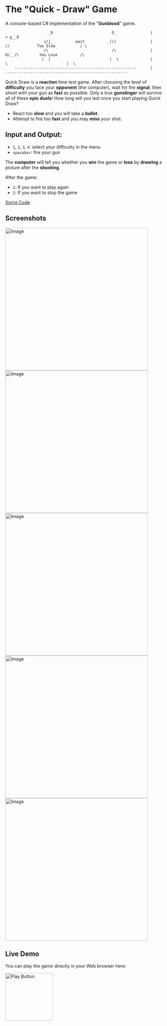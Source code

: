 # The "Quick - Draw" Game

A console-based C# implementation of the "**Gunblood**" game.


							 
                       _O                          O_               |                                            > ╗__O 
                     |/|_          wait          _|\|               |              //            Too Slow           / \
                     /\                            /\               |             O/__/\         You Lose          /\
                    /  |                          |  \              |                  \                          |  \
        ------------------------------------------------------      |       ------------------------------------------------------    
	
Quick Draw is a **reaction** time test game. After choosing the level of **difficulty** you face your **opponent** (the computer), wait for the **signal**, then shoot with your gun as **fast** as possible. Only a true **gunslinger** will survive all of these **epic duels**! How long will you last once you start playing Quick Draw?

- React too **slow** and you will take a **bullet**.
- Attempt to fire too **fast** and you may **miss** your shot.


  
## Input and Output:

- `1`, `2`, `3`, `4`: select your difficulty in the menu
- `spacebar`: fire your gun

The **computer** will tell you whether you **win** the game or **lose** by **drawing** a picture after the **shooting**.

After the game:
- `1`: If you want to play again
- `2`: If you want to stop the game

[Sorce Code](https://github.com/PetarPaunov/SoftUni-School-Content/blob/main/Programming-Basics-Projects/10.%20Project-QuickDraw/Program.cs)

## Screenshots

<img alt="Image" width="450px" src="https://user-images.githubusercontent.com/85368212/167582307-49ca1dd3-144e-423c-9ffb-f99a15ba6c59.png" />

<img alt="Image" width="450px" src="https://user-images.githubusercontent.com/85368212/167582329-8bc30f94-d538-4468-851d-5a32bd89357e.png" />

<img alt="Image" width="450px" src="https://user-images.githubusercontent.com/85368212/167582361-6f7ecae9-f6af-4dcf-9a2f-75f14caba547.png" />

<img alt="Image" width="450px" src="https://user-images.githubusercontent.com/85368212/167582341-10d678a0-3730-4404-85d0-1d2947d17820.png" />

<img alt="Image" width="450px" src="https://user-images.githubusercontent.com/85368212/167583371-d860d300-a2af-4af4-818d-3bb6c5636266.png" />



## Live Demo

You can play the game directly in your Web browser here:

[<img alt="Play Button" width="150px" src="http://clipart-library.com/images/kcKBGL6gi.png" />](https://replit.com/@PetarPaunov/QuickDraw-Shooting-Game#Program.cs)


